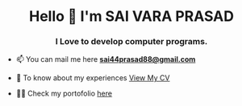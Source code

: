 
<h1 align="center"> Hello 👋 I'm SAI VARA PRASAD </h1>
<h3 align="center"> I Love to develop computer programs. </h3>


- 📫 You can mail me here **sai44prasad88@gmail.com**
  
- 📄 To know about my experiences [View My CV](https://drive.google.com/file/d/1IUglrPW33KleYQ0OGTDKrvXixIii0ere/view)

- 👨‍💻 Check my portofolio [here](https://dsp-portfolio.netlify.app/)

